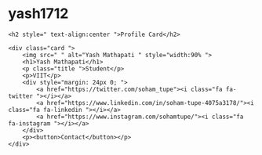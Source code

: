 # yash1712
<!DOCTYPE html>
<html>

<head>
    <link rel="stylesheet" href="https://cdnjs.cloudflare.com/ajax/libs/font-awesome/4.7.0/css/font-awesome.min.css">
    <link rel="stylesheet" type="text/css" href="stylesheet.css">
</head>

<body>

    <h2 style=" text-align:center ">Profile Card</h2>

    <div class="card ">
        <img src=" " alt="Yash Mathapati " style="width:90% ">
        <h1>Yash Mathapati</h1>
        <p class="title ">Student</p>
        <p>VIIT</p>
        <div style="margin: 24px 0; ">
            <a href="https://twitter.com/soham_tupe"><i class="fa fa-twitter "></i></a>
            <a href="https://www.linkedin.com/in/soham-tupe-4075a3178/"><i class="fa fa-linkedin "></i></a>
            <a href="https://www.instagram.com/sohamtupe/"><i class="fa fa-instagram "></i></a>
        </div>
        <p><button>Contact</button></p>
    </div>

</body>

</html>

